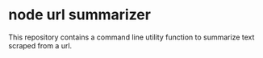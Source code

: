 
# node url summarizer
This repository contains a command line utility function to summarize text scraped from a url.
